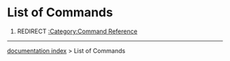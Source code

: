 # List of Commands
1.  REDIRECT [:Category:Command Reference](:Category:Command_Reference.md)

---
[documentation index](../README.md) > List of Commands

